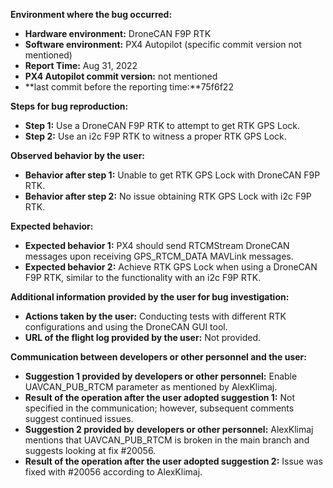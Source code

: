 **Environment where the bug occurred:**

- **Hardware environment:** DroneCAN F9P RTK
- **Software environment:** PX4 Autopilot (specific commit version not mentioned)
- **Report Time:** Aug 31, 2022
- **PX4 Autopilot commit version:** not mentioned
- **last commit before the reporting time:**75f6f22

**Steps for bug reproduction:**

- **Step 1:** Use a DroneCAN F9P RTK to attempt to get RTK GPS Lock.
- **Step 2:** Use an i2c F9P RTK to witness a proper RTK GPS Lock.

**Observed behavior by the user:**

- **Behavior after step 1:** Unable to get RTK GPS Lock with DroneCAN F9P RTK.
- **Behavior after step 2:** No issue obtaining RTK GPS Lock with i2c F9P RTK.

**Expected behavior:**

- **Expected behavior 1:** PX4 should send RTCMStream DroneCAN messages upon receiving GPS_RTCM_DATA MAVLink messages.
- **Expected behavior 2:** Achieve RTK GPS Lock when using a DroneCAN F9P RTK, similar to the functionality with an i2c F9P RTK.

**Additional information provided by the user for bug investigation:**

- **Actions taken by the user:** Conducting tests with different RTK configurations and using the DroneCAN GUI tool.
- **URL of the flight log provided by the user:** Not provided.

**Communication between developers or other personnel and the user:**

- **Suggestion 1 provided by developers or other personnel:** Enable UAVCAN_PUB_RTCM parameter as mentioned by AlexKlimaj.
- **Result of the operation after the user adopted suggestion 1:** Not specified in the communication; however, subsequent comments suggest continued issues.
- **Suggestion 2 provided by developers or other personnel:** AlexKlimaj mentions that UAVCAN_PUB_RTCM is broken in the main branch and suggests looking at fix \#20056.
- **Result of the operation after the user adopted suggestion 2:** Issue was fixed with \#20056 according to AlexKlimaj.
